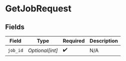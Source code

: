 # GetJobRequest


## Fields

| Field              | Type               | Required           | Description        |
| ------------------ | ------------------ | ------------------ | ------------------ |
| `job_id`           | *Optional[int]*    | :heavy_check_mark: | N/A                |